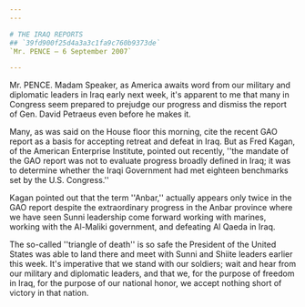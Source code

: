 ```yaml
---
---

# THE IRAQ REPORTS
## `39fd900f25d4a3a3c1fa9c760b9373de`
`Mr. PENCE — 6 September 2007`

---
```



Mr. PENCE. Madam Speaker, as America awaits word from our military 
and diplomatic leaders in Iraq early next week, it's apparent to me 
that many in Congress seem prepared to prejudge our progress and 
dismiss the report of Gen. David Petraeus even before he makes it.

Many, as was said on the House floor this morning, cite the recent 
GAO report as a basis for accepting retreat and defeat in Iraq. But as 
Fred Kagan, of the American Enterprise Institute, pointed out recently, 
''the mandate of the GAO report was not to evaluate progress broadly 
defined in Iraq; it was to determine whether the Iraqi Government had 
met eighteen benchmarks set by the U.S. Congress.''

Kagan pointed out that the term ''Anbar,'' actually appears only 
twice in the GAO report despite the extraordinary progress in the Anbar 
province where we have seen Sunni leadership come forward working with 
marines, working with the Al-Maliki government, and defeating Al Qaeda 
in Iraq.

The so-called ''triangle of death'' is so safe the President of the 
United States was able to land there and meet with Sunni and Shiite 
leaders earlier this week. It's imperative that we stand with our 
soldiers; wait and hear from our military and diplomatic leaders, and 
that we, for the purpose of freedom in Iraq, for the purpose of our 
national honor, we accept nothing short of victory in that nation.
